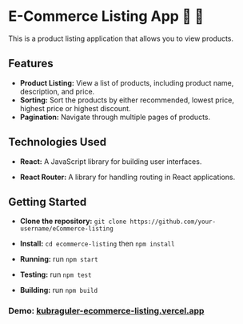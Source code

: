 # E-Commerce Listing App 🚽 🛁

This is a product listing application that allows you to view products.

## Features

- **Product Listing:** View a list of products, including product name, description, and price.
- **Sorting:** Sort the products by either recommended, lowest price, highest price or highest discount.
- **Pagination:** Navigate through multiple pages of products.

## Technologies Used

- **React:** A JavaScript library for building user interfaces.

- **React Router:** A library for handling routing in React applications.

## Getting Started

- **Clone the repository:** `git clone https://github.com/your-username/eCommerce-listing`

- **Install:** `cd ecommerce-listing` then `npm install`

- **Running:** run `npm start`

- **Testing:** run `npm test`

- **Building:** run `npm build`

### Demo: [kubraguler-ecommerce-listing.vercel.app](https://kubraguler-ecommerce-listing.vercel.app/)
